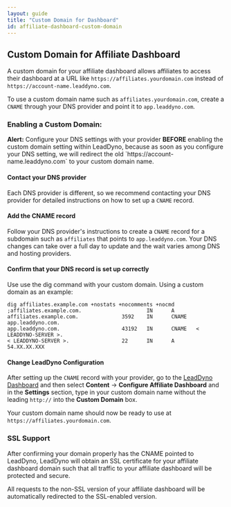 ```yaml
---
layout: guide
title: "Custom Domain for Dashboard"
id: affiliate-dashboard-custom-domain
---
```


## Custom Domain for Affiliate Dashboard

A custom domain for your affiliate dashboard allows affiliates to access their dashboard at a URL like
`https://affiliates.yourdomain.com` instead of `https://account-name.leaddyno.com`.

To use a custom domain name such as `affiliates.yourdomain.com`, create a `CNAME` through your DNS provider and point
it to `app.leaddyno.com`.


### Enabling a Custom Domain:

<div class="alert alert-info">
<strong>Alert:</strong> Configure your DNS settings with your provider <strong>BEFORE</strong> enabling the custom
 domain setting within LeadDyno, because as soon as you configure your DNS setting, we will redirect the old
 `https://account-name.leaddyno.com` to your custom domain name.
</div>


#### Contact your DNS provider
Each DNS provider is different, so we recommend contacting your DNS provider for detailed instructions on how to set up a
`CNAME` record.

#### Add the CNAME record
Follow your DNS provider's instructions to create a `CNAME` record for a subdomain such as `affiliates` that points
to `app.leaddyno.com`.  Your DNS changes can take over a full day to update and the wait varies among DNS and hosting
providers.

#### Confirm that your DNS record is set up correctly
Use use the dig command with your custom domain. Using a custom domain as an example:

```
dig affiliates.example.com +nostats +nocomments +nocmd
;affiliates.example.com.                     IN      A
affiliates.example.com.              3592    IN      CNAME   app.leaddyno.com.
app.leaddyno.com.                    43192   IN      CNAME   < LEADDYNO-SERVER >.
< LEADDYNO-SERVER >.                 22      IN      A       54.XX.XX.XXX
```

#### Change LeadDyno Configuration
After setting up the `CNAME` record with your provider, go to the [LeadDyno Dashboard](https://app.leaddyno.com)
 and then select **Content** -> **Configure Affiliate Dashboard** and in the **Settings** section,
 type in your custom domain name without the leading `http://` into the **Custom Domain** box.

 Your custom domain name should now be ready to use at `https://affiliates.yourdomain.com`.



### SSL Support

After confirming your domain properly has the CNAME pointed to LeadDyno, LeadDyno will obtain an SSL certificate
for your affiliate dashboard domain such that all traffic to your affiliate dashboard will be protected and secure.

All requests to the non-SSL version of your affiliate dashboard will be automatically redirected to the SSL-enabled
version.